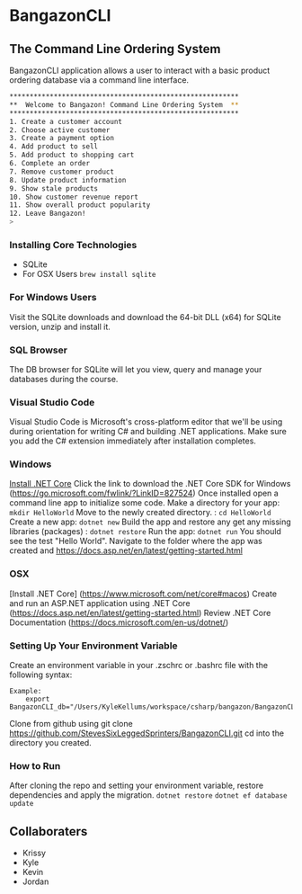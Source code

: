 # BangazonCLI

## The Command Line Ordering System

BangazonCLI application allows a user to interact with a basic product ordering database via a command line interface.



```bash
*********************************************************
**  Welcome to Bangazon! Command Line Ordering System  **
*********************************************************
1. Create a customer account
2. Choose active customer
3. Create a payment option
4. Add product to sell
5. Add product to shopping cart
6. Complete an order
7. Remove customer product
8. Update product information
9. Show stale products
10. Show customer revenue report
11. Show overall product popularity
12. Leave Bangazon!
>
```


### Installing Core Technologies
* SQLite
* For OSX Users `brew install sqlite`

### For Windows Users
Visit the SQLite downloads and download the 64-bit DLL (x64) for SQLite version, unzip and install it.

### SQL Browser
The DB browser for SQLite will let you view, query and manage your databases during the course.

### Visual Studio Code
Visual Studio Code is Microsoft's cross-platform editor that we'll be using during orientation for writing C# and building .NET applications. Make sure you add the C# extension immediately after installation completes.

### Windows
[Install .NET Core](https://www.microsoft.com/net/core#windows)
Click the link to download the .NET Core SDK for Windows (https://go.microsoft.com/fwlink/?LinkID=827524)
Once installed open a command line app to initialize some code.
Make a directory for your app: `mkdir HelloWorld`
Move to the newly created directory. : `cd HelloWorld`
Create a new app: `dotnet new`
Build the app and restore any get any missing libraries (packages) : `dotnet restore`
Run the app: `dotnet run`
You should see the test "Hello World".
Navigate to the folder where the app was created and https://docs.asp.net/en/latest/getting-started.html

### OSX
[Install .NET Core] (https://www.microsoft.com/net/core#macos)
Create and run an ASP.NET application using .NET Core
(https://docs.asp.net/en/latest/getting-started.html)
Review .NET Core Documentation
(https://docs.microsoft.com/en-us/dotnet/)


### Setting Up Your Environment Variable
Create an environment variable in your .zschrc or .bashrc file with the following syntax: 

```
Example:
	export BangazonCLI_db="/Users/KyleKellums/workspace/csharp/bangazon/BangazonCLI/bangazoncli.db".
```

Clone from github using git clone https://github.com/StevesSixLeggedSprinters/BangazonCLI.git 
cd into the directory you created.


### How to Run
After cloning the repo and setting your environment variable, restore dependencies and apply the migration.
```dotnet restore```
```dotnet ef database update```




## Collaboraters
* Krissy
* Kyle
* Kevin
* Jordan
